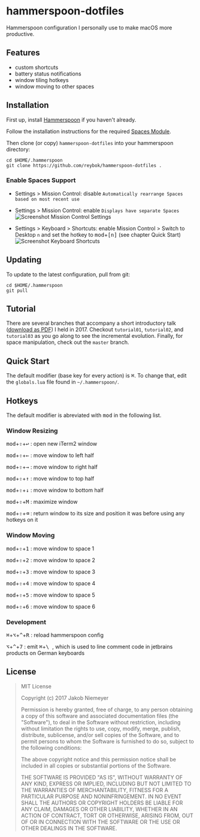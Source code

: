 # hammerspoon-dotfiles
Hammerspoon configuration I personally use to make macOS more productive.

## Features 
* custom shortcuts
* battery status notifications
* window tiling hotkeys
* window moving to other spaces

## Installation

First up, install [Hammerspoon](http://www.hammerspoon.org/) if you haven't already.

Follow the installation instructions for the required [Spaces Module](https://github.com/asmagill/hs._asm.undocumented.spaces#installation).

Then clone (or copy) `hammerspoon-dotfiles` into your hammerspoon directory:

```
cd $HOME/.hammerspoon
git clone https://github.com/reybok/hammerspoon-dotfiles .
```

### Enable Spaces Support

* Settings > Mission Control: disable `Automatically rearrange Spaces based on most recent use` 
* Settings > Mission Control: enable `Displays have separate Spaces` ![Screenshot Mission Control Settings](https://user-images.githubusercontent.com/32271425/33946879-42d88266-e023-11e7-974a-d4ee57776031.png)

* Settings > Keyboard > Shortcuts: enable Mission Control > Switch to Desktop `n` and set the hotkey to <kbd>mod</kbd>+<kbd>[n]</kbd> (see chapter Quick Start) ![Screenshot Keyboard Shortcuts](https://user-images.githubusercontent.com/32271425/33946878-42bd1990-e023-11e7-9dc9-d3a1bd532a43.png)

## Updating

To update to the latest configuration, pull from git:

```
cd $HOME/.hammerspoon
git pull
```

## Tutorial
There are several branches that accompany a short introductory talk ([download as PDF](https://github.com/reybok/hammerspoon-dotfiles/files/1571899/Wissensaustauschrausch_JN_macOS_scripting.pdf)) I held in 2017.
Checkout `tutorial01`, `tutorial02`, and `tutorial03` as you go along to see the incremental evolution. Finally, for space manipulation, check out the `master` branch.


## Quick Start
The default modifier (base key for every action) is <kbd>⌘</kbd>.
To change that, edit the `globals.lua` file found in `~/.hammerspoon/`.

## Hotkeys
The default modifier is abreviated with <kbd>mod</kbd> in the following list.

### Window Resizing

<kbd>mod</kbd>+<kbd>⇧</kbd>+<kbd>↩</kbd> : open new iTerm2 window

<kbd>mod</kbd>+<kbd>⇧</kbd>+<kbd>←</kbd> : move window to left half

<kbd>mod</kbd>+<kbd>⇧</kbd>+<kbd>→</kbd> : move window to right half

<kbd>mod</kbd>+<kbd>⇧</kbd>+<kbd>↑</kbd> : move window to top half

<kbd>mod</kbd>+<kbd>⇧</kbd>+<kbd>↓</kbd> : move window to bottom half

<kbd>mod</kbd>+<kbd>⇧</kbd>+<kbd>M</kbd> : maximize window

<kbd>mod</kbd>+<kbd>⇧</kbd>+<kbd>⌫</kbd> : return window to its size and position it was before using any hotkeys on it

### Window Moving

<kbd>mod</kbd>+<kbd>⇧</kbd>+<kbd>1</kbd> : move window to space 1

<kbd>mod</kbd>+<kbd>⇧</kbd>+<kbd>2</kbd> : move window to space 2

<kbd>mod</kbd>+<kbd>⇧</kbd>+<kbd>3</kbd> : move window to space 3

<kbd>mod</kbd>+<kbd>⇧</kbd>+<kbd>4</kbd> : move window to space 4

<kbd>mod</kbd>+<kbd>⇧</kbd>+<kbd>5</kbd> : move window to space 5

<kbd>mod</kbd>+<kbd>⇧</kbd>+<kbd>6</kbd> : move window to space 6

### Development

<kbd>⌘</kbd>+<kbd>⌥</kbd>+<kbd>^</kbd>+<kbd>R</kbd> : reload hammerspoon config

<kbd>⌥</kbd>+<kbd>^</kbd>+<kbd>7</kbd> : emit <kbd>⌘</kbd>+<kbd>\ </kbd>, which is used to line comment code in jetbrains products on German keyboards


## License
> MIT License
>
> Copyright (c) 2017 Jakob Niemeyer
> 
> Permission is hereby granted, free of charge, to any person obtaining a copy
> of this software and associated documentation files (the "Software"), to deal
> in the Software without restriction, including without limitation the rights
> to use, copy, modify, merge, publish, distribute, sublicense, and/or sell
> copies of the Software, and to permit persons to whom the Software is
> furnished to do so, subject to the following conditions:
> 
> The above copyright notice and this permission notice shall be included in all
> copies or substantial portions of the Software.
> 
> THE SOFTWARE IS PROVIDED "AS IS", WITHOUT WARRANTY OF ANY KIND, EXPRESS OR
> IMPLIED, INCLUDING BUT NOT LIMITED TO THE WARRANTIES OF MERCHANTABILITY,
> FITNESS FOR A PARTICULAR PURPOSE AND NONINFRINGEMENT. IN NO EVENT SHALL THE
> AUTHORS OR COPYRIGHT HOLDERS BE LIABLE FOR ANY CLAIM, DAMAGES OR OTHER
> LIABILITY, WHETHER IN AN ACTION OF CONTRACT, TORT OR OTHERWISE, ARISING FROM,
> OUT OF OR IN CONNECTION WITH THE SOFTWARE OR THE USE OR OTHER DEALINGS IN THE
> SOFTWARE.
